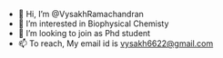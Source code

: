 - 👋 Hi, I’m @VysakhRamachandran
- 👀 I’m interested in Biophysical Chemisty
- 💞️ I’m looking to join as Phd student
- 📫 To reach, My email id is vysakh6622@gmail.com

<!---
VysakhRamachandran/VysakhRamachandran is a ✨ special ✨ repository because its `README.md` (this file) appears on your GitHub profile.
You can click the Preview link to take a look at your changes.
--->
